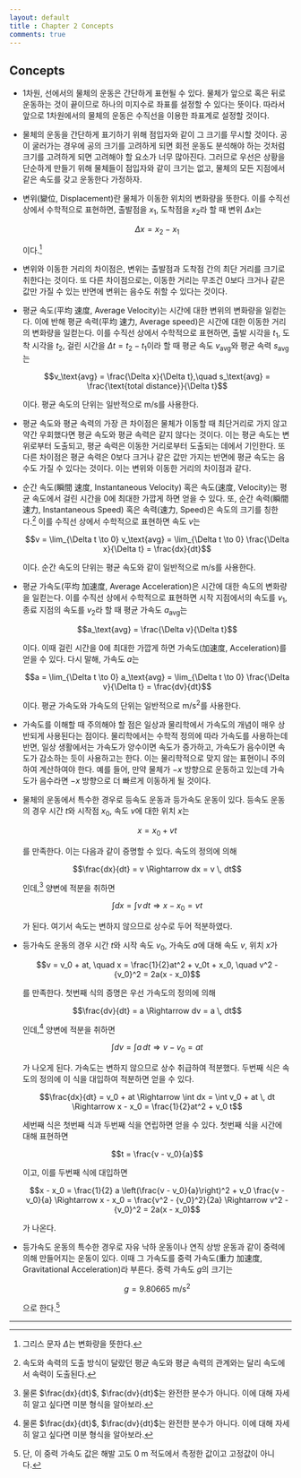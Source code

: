 ```yaml
---
layout: default
title : Chapter 2 Concepts
comments: true
---
```


## Concepts

- 1차원, 선에서의 물체의 운동은 간단하게 표현될 수 있다. 물체가 앞으로 혹은 뒤로 운동하는 것이 끝이므로 하나의 미지수로 좌표를 설정할 수 있다는 뜻이다. 따라서 앞으로 1차원에서의 물체의 운동은 수직선을 이용한 좌표계로 설정할 것이다.

- 물체의 운동을 간단하게 표기하기 위해 점입자와 같이 그 크기를 무시할 것이다. 공이 굴러가는 경우에 공의 크기를 고려하게 되면 회전 운동도 분석해야 하는 것처럼 크기를 고려하게 되면 고려해야 할 요소가 너무 많아진다. 그러므로 우선은 상황을 단순하게 만들기 위해 물체들이 점입자와 같이 크기는 없고, 물체의 모든 지점에서 같은 속도를 갖고 운동한다 가정하자.

- 변위(變位, Displacement)란 물체가 이동한 위치의 변화량을 뜻한다. 이를 수직선 상에서 수학적으로 표현하면, 출발점을 $x_1$, 도착점을 $x_2$라 할 때 변위 $\Delta x$는

    $$\Delta x = x_2 - x_1$$

    이다.[^1] 
    
- 변위와 이동한 거리의 차이점은, 변위는 출발점과 도착점 간의 최단 거리를 크기로 취한다는 것이다. 또 다른 차이점으로는, 이동한 거리는 무조건 0보다 크거나 같은 값만 가질 수 있는 반면에 변위는 음수도 취할 수 있다는 것이다.

- 평균 속도(平均 速度, Average Velocity)는 시간에 대한 변위의 변화량을 일컫는다. 이에 반해 평균 속력(平均 速力, Average speed)은 시간에 대한 이동한 거리의 변화량을 일컫는다. 이를 수직선 상에서 수학적으로 표현하면, 출발 시각을 $t_1$, 도착 시각을 $t_2$, 걸린 시간을 $\Delta t = t_2 - t_1$이라 할 때 평균 속도 $v_\text{avg}$와 평균 속력 $s_\text{avg}$는

    $$v_\text{avg} = \frac{\Delta x}{\Delta t},\quad s_\text{avg} = \frac{\text{total distance}}{\Delta t}$$

    이다. 평균 속도의 단위는 일반적으로 $\text{m}/\text{s}$를 사용한다.

- 평균 속도와 평균 속력의 가장 큰 차이점은 물체가 이동할 때 최단거리로 가지 않고 약간 우회했다면 평균 속도와 평균 속력은 같지 않다는 것이다. 이는 평균 속도는 변위로부터 도출되고, 평균 속력은 이동한 거리로부터 도출되는 데에서 기인한다. 또 다른 차이점은 평균 속력은 0보다 크거나 같은 값만 가지는 반면에 평균 속도는 음수도 가질 수 있다는 것이다. 이는 변위와 이동한 거리의 차이점과 같다. 

- 순간 속도(瞬間 速度, Instantaneous Velocity) 혹은 속도(速度, Velocity)는 평균 속도에서 걸린 시간을 0에 최대한 가깝게 하면 얻을 수 있다. 또, 순간 속력(瞬間 速力, Instantaneous Speed) 혹은 속력(速力, Speed)은 속도의 크기를 칭한다.[^2] 이를 수직선 상에서 수학적으로 표현하면 속도 $v$는

    $$v = \lim_{\Delta t \to 0} v_\text{avg} = \lim_{\Delta t \to 0} \frac{\Delta x}{\Delta t} = \frac{dx}{dt}$$

    이다. 순간 속도의 단위는 평균 속도와 같이 일반적으로 $\text{m}/\text{s}$를 사용한다. 

- 평균 가속도(平均 加速度, Average Acceleration)은 시간에 대한 속도의 변화량을 일컫는다. 이를 수직선 상에서 수학적으로 표현하면 시작 지점에서의 속도를 $v_1$, 종료 지점의 속도를 $v_2$라 할 때 평균 가속도 $a_\text{avg}$는

    $$a_\text{avg} = \frac{\Delta v}{\Delta t}$$

    이다. 이때 걸린 시간을 0에 최대한 가깝게 하면 가속도(加速度, Acceleration)를 얻을 수 있다. 다시 말해, 가속도 $a$는

    $$a = \lim_{\Delta t \to 0} a_\text{avg} = \lim_{\Delta t \to 0} \frac{\Delta v}{\Delta t} = \frac{dv}{dt}$$

    이다. 평균 가속도와 가속도의 단위는 일반적으로 $\text{m}/\text{s}^2$를 사용한다.

- 가속도를 이해할 때 주의해야 할 점은 일상과 물리학에서 가속도의 개념이 매우 상반되게 사용된다는 점이다. 물리학에서는 수학적 정의에 따라 가속도를 사용하는데 반면, 일상 생활에서는 가속도가 양수이면 속도가 증가하고, 가속도가 음수이면 속도가 감소하는 듯이 사용하고는 한다. 이는 물리학적으로 맞지 않는 표현이니 주의하여 계산하여야 한다. 예를 들어, 만약 물체가 $-x$ 방향으로 운동하고 있는데 가속도가 음수라면 $-x$ 방향으로 더 빠르게 이동하게 될 것이다.

- 물체의 운동에서 특수한 경우로 등속도 운동과 등가속도 운동이 있다. 등속도 운동의 경우 시간 $t$와 시작점 $x_0$, 속도 $v$에 대한 위치 $x$는

    $$x = x_0 + vt$$

    를 만족한다. 이는 다음과 같이 증명할 수 있다. 속도의 정의에 의해

    $$\frac{dx}{dt} = v \Rightarrow dx = v \, dt$$

    인데,[^3] 양변에 적분을 취하면

    $$\int dx = \int v \, dt \Rightarrow x - x_0 = vt$$

    가 된다. 여기서 속도는 변하지 않으므로 상수로 두어 적분하였다.
    
- 등가속도 운동의 경우 시간 $t$와 시작 속도 $v_0$, 가속도 $a$에 대해 속도 $v$, 위치 $x$가

    $$v = v_0 + at, \quad x = \frac{1}{2}at^2 + v_0t + x_0, \quad v^2 - {v_0}^2 = 2a(x - x_0)$$

    를 만족한다. 첫번째 식의 증명은 우선 가속도의 정의에 의해

    $$\frac{dv}{dt} = a \Rightarrow dv = a \, dt$$

    인데,[^3] 양변에 적분을 취하면

    $$\int dv = \int a \, dt \Rightarrow v - v_0 = at$$

    가 나오게 된다. 가속도는 변하지 않으므로 상수 취급하여 적분했다. 두번째 식은 속도의 정의에 이 식을 대입하여 적분하면 얻을 수 있다.

    $$\frac{dx}{dt} = v_0 + at \Rightarrow \int dx = \int v_0 + at \, dt \Rightarrow x - x_0 = \frac{1}{2}at^2 + v_0 t$$

    세번째 식은 첫번째 식과 두번째 식을 연립하면 얻을 수 있다. 첫번째 식을 시간에 대해 표현하면

    $$t = \frac{v - v_0}{a}$$

    이고, 이를 두번째 식에 대입하면

    $$x - x_0 = \frac{1}{2} a \left(\frac{v - v_0}{a}\right)^2 + v_0 \frac{v - v_0}{a} \Rightarrow x - x_0 = \frac{v^2 - {v_0}^2}{2a} \Rightarrow v^2 - {v_0}^2 = 2a(x - x_0)$$

    가 나온다.

- 등가속도 운동의 특수한 경우로 자유 낙하 운동이나 연직 상방 운동과 같이 중력에 의해 만들어지는 운동이 있다. 이때 그 가속도를 중력 가속도(重力 加速度, Gravitational Acceleration)라 부른다. 중력 가속도 $g$의 크기는

    $$g = 9.80665 \text{ m}/\text{s}^2$$

    으로 한다.[^4]

---

[^1]: 그리스 문자 $\Delta$는 변화량을 뜻한다.
[^2]: 속도와 속력의 도출 방식이 달랐던 평균 속도와 평균 속력의 관계와는 달리 속도에서 속력이 도출된다.
[^3]: 물론 $\frac{dx}{dt}$, $\frac{dv}{dt}$는 완전한 분수가 아니다. 이에 대해 자세히 알고 싶다면 미분 형식을 알아보라.
[^4]: 단, 이 중력 가속도 값은 해발 고도 $0 \text{ m}$ 적도에서 측정한 값이고 고정값이 아니다.